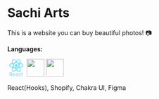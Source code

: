 <h1> Sachi Arts </h1>

This is a website you can buy beautiful photos! 📷

**Languages:**

<img src="https://raw.githubusercontent.com/devicons/devicon/master/icons/react/react-original-wordmark.svg" width="40" height="40" /> <img src="https://cdn3.iconfinder.com/data/icons/social-media-2068/64/_shopping-512.png" width="40" height="40" /> <img src="https://cdn2.downdetector.com/static/uploads/logo/figma2.png" width="40" height="40" />

React(Hooks), Shopify, Chakra UI, Figma

